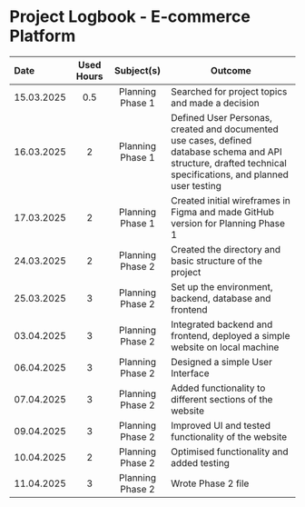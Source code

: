  # Project Logbook - E-commerce Platform

  | Date       | Used Hours | Subject(s)                                     | Outcome                                  |
  | :---  |     :---:      |     :---:      |---------------------|
  | 15.03.2025 | 0.5        | Planning Phase 1                              | Searched for project topics and made a decision      |
  | 16.03.2025 | 2          | Planning Phase 1                              | Defined User Personas, created and documented use cases, defined database schema and API structure, drafted technical specifications, and planned user testing                 |
  | 17.03.2025 | 2          | Planning Phase 1                              | Created initial wireframes in Figma and made GitHub version for Planning Phase 1      |
  | 24.03.2025 | 2          | Planning Phase 2                              | Created the directory and basic structure of the project      |
  | 25.03.2025 | 3          | Planning Phase 2                              | Set up the environment, backend, database and frontend      |
  | 03.04.2025 | 3          | Planning Phase 2                              | Integrated backend and frontend, deployed a simple website on local machine   |
  | 06.04.2025 | 3          | Planning Phase 2                              | Designed a simple User Interface   |
  | 07.04.2025 | 3          | Planning Phase 2                              | Added functionality to different sections of the website    |
  | 09.04.2025 | 3          | Planning Phase 2                              | Improved UI and tested functionality of the website    |
  | 10.04.2025 | 2          | Planning Phase 2                              | Optimised functionality and added testing    |
  | 11.04.2025 | 3          | Planning Phase 2                              | Wrote Phase 2 file    |


